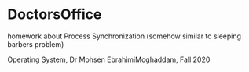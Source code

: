 # DoctorsOffice
homework about Process Synchronization (somehow similar to sleeping barbers problem)

Operating System, Dr Mohsen EbrahimiMoghaddam, Fall 2020

